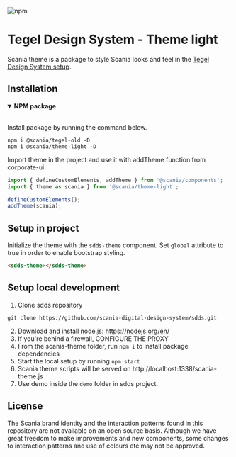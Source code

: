 ![npm](https://img.shields.io/npm/v/@scania/theme-light)

# Tegel Design System - Theme light

Scania theme is a package to style Scania looks and feel in the [Tegel Design System setup](https://github.com/scania-digital-design-system/sdds/).

## Installation

<details open>
 <summary><strong>NPM package</strong></summary>
<br/>

Install package by running the command below.

```shell
npm i @scania/tegel-old -D
npm i @scania/theme-light -D
```

Import theme in the project and use it with addTheme function from corporate-ui.

```js
import { defineCustomElements, addTheme } from '@scania/components';
import { theme as scania } from '@scania/theme-light';

defineCustomElements();
addTheme(scania);
```

</details>

## Setup in project

Initialize the theme with the `sdds-theme` component. Set `global` attribute to true in order to enable bootstrap styling.

```html
<sdds-theme></sdds-theme>
```

## Setup local development

1. Clone sdds repository

```shell
git clone https://github.com/scania-digital-design-system/sdds.git
```

2. Download and install node.js: https://nodejs.org/en/
3. If you're behind a firewall, CONFIGURE THE PROXY
4. From the scania-theme folder, run `npm i` to install package dependencies
5. Start the local setup by running `npm start`
6. Scania theme scripts will be served on http://localhost:1338/scania-theme.js
7. Use demo inside the `demo` folder in sdds project.

## License

The Scania brand identity and the interaction patterns found in this repository are not available on an open source basis. Although we have great freedom to make improvements and new components, some changes to interaction patterns and use of colours etc may not be approved.
